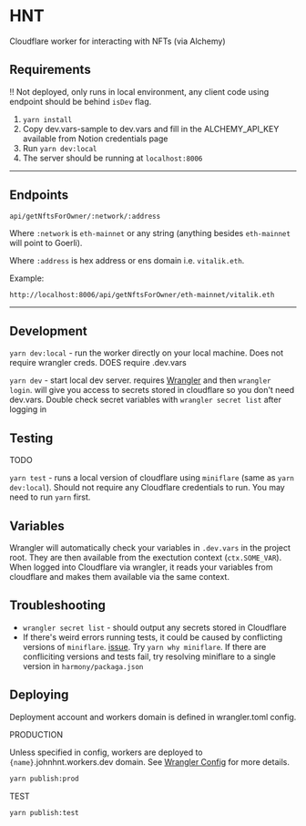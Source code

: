 # HNT

Cloudflare worker for interacting with NFTs (via Alchemy)

## Requirements

!! Not deployed, only runs in local environment, any client code using endpoint should be behind `isDev` flag.

1. `yarn install`
2. Copy dev.vars-sample to dev.vars and fill in the ALCHEMY_API_KEY available from Notion credentials page
3. Run `yarn dev:local`
4. The server should be running at `localhost:8006`

---

## Endpoints

`api/getNftsForOwner/:network/:address`

Where `:network` is `eth-mainnet` or any string (anything besides `eth-mainnet` will point to Goerli).

Where `:address` is hex address or ens domain i.e. `vitalik.eth`.

Example:

```
http://localhost:8006/api/getNftsForOwner/eth-mainnet/vitalik.eth
```

---

## Development

`yarn dev:local` - run the worker directly on your local machine. Does not require wrangler creds. DOES require .dev.vars

`yarn dev` - start local dev server. requires [Wrangler](https://github.com/cloudflare/wrangler) and then `wrangler login`. will give you access to secrets stored in cloudflare so you don't need dev.vars. Double check secret variables with `wrangler secret list` after logging in

## Testing

TODO

`yarn test` - runs a local version of cloudflare using `miniflare` (same as `yarn dev:local`). Should not require any Cloudflare credentials to run. You may need to run `yarn` first.

## Variables

Wrangler will automatically check your variables in `.dev.vars` in the project root. They are then available from the exectution context (`ctx.SOME_VAR`). When logged into Cloudflare via wrangler, it reads your variables from cloudflare and makes them available via the same context.

## Troubleshooting

- `wrangler secret list` - should output any secrets stored in Cloudflare
- If there's weird errors running tests, it could be caused by conflicting versions of `miniflare`. [issue](https://github.com/cloudflare/miniflare/issues/239#issuecomment-1092999752). Try `yarn why miniflare`. If there are confliciting versions and tests fail, try resolving miniflare to a single version in `harmony/packaga.json`

## Deploying

Deployment account and workers domain is defined in wrangler.toml config.

PRODUCTION

Unless specified in config, workers are deployed to `{name}`.johnhnt.workers.dev domain. See [Wrangler Config](https://developers.cloudflare.com/workers/wrangler/configuration/) for more details.

```bash
yarn publish:prod
```

TEST

```
yarn publish:test
```
